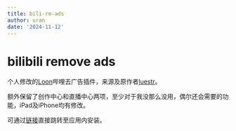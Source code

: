 ```yaml
---
title: bili-rm-ads
author: uran
date: '2024-11-12'
---
```


# bilibili remove ads
个人修改的[Loon](https://nsloon.app/)哔哩去广告插件，来源及原作者[luestr](https://github.com/luestr/ProxyResource)。

额外保留了创作中心和直播中心两项，至少对于我没那么没用，偶尔还会需要的功能，iPad及iPhone均有修改。

可通过[链接](https://www.nsloon.com/openloon/import?plugin=https://raw.githubusercontent.com/uranv/blbl-uiopt/refs/heads/main/Bilibili_remove_ads.plugin)直接跳转至应用内安装。

